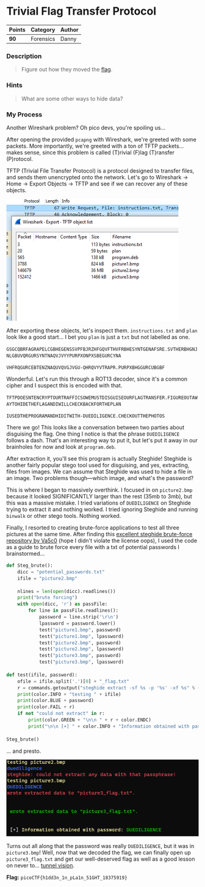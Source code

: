 # Trivial Flag Transfer Protocol

| Points | Category  | Author |
|--------|-----------|--------|
| **90** | Forensics | Danny  |

### Description
> Figure out how they moved the [flag](https://mercury.picoctf.net/static/fb24ddcfaf1e297be525ba7474964fa5/tftp.pcapng).

### Hints
> What are some other ways to hide data?

### My Process
Another Wireshark problem? Oh pico devs, you're spoiling us...

After opening the provided `pcapng` with Wireshark, we're greeted with some packets. More importantly, we're greeted with a ton of TFTP packets... makes sense, since this problem is called (T)rivial (F)lag (T)ransfer (P)rotocol.

TFTP (Trivial File Transfer Protocol) is a protocol designed to transfer files, and sends them unencrypted onto the network. Let's go to Wireshark -> Home -> Export Objects -> TFTP and see if we can recover any of these objects.

![Objects!](https://github.com/EmeraldEntities/ctf-writeups/blob/main/picoctf-2021/trivial-flag-transfer-protocol/writeup-files/tftp.png?raw=true)

After exporting these objects, let's inspect them. `instructions.txt` and `plan` look like a good start... I bet you `plan` is just a `txt` but not labelled as one.

`GSGCQBRFAGRAPELCGBHEGENSSVPFBJRZHFGQVFTHVFRBHESYNTGENAFSRE.SVTHERBHGNJNLGBUVQRGURSYNTNAQVJVYYPURPXONPXSBEGURCYNA`

`VHFRQGURCEBTENZNAQUVQVGJVGU-QHRQVYVTRAPR.PURPXBHGGURCUBGBF`

Wonderful. Let's run this through a ROT13 decoder, since it's a common cipher and I suspect this is encoded with that.

`TFTPDOESNTENCRYPTOURTRAFFICSOWEMUSTDISGUISEOURFLAGTRANSFER.FIGUREOUTAWAYTOHIDETHEFLAGANDIWILLCHECKBACKFORTHEPLAN`

`IUSEDTHEPROGRAMANDHIDITWITH-DUEDILIGENCE.CHECKOUTTHEPHOTOS`

There we go! This looks like a conversation between two parties about disguising the flag. One thing I notice is that the phrase `DUEDILIGENCE` follows a dash. That's an interesting way to put it, but let's put it away in our brainholes for now and look at `program.deb`.

After extraction it, you'll see this program is actually Steghide! Steghide is another fairly popular stego tool used for disguising, and yes, extracting, files from images. We can assume that Steghide was used to hide a file in an image. Two problems though—which image, and what's the password?

This is where I began to massively overthink. I focused in on `picture2.bmp` because it looked SIGNIFICANTLY larger than the rest (35mb to 3mb), but this was a massive mistake. I tried variations of `DUEDILIGENCE` on Steghide trying to extract it and nothing worked. I tried ignoring Steghide and running `binwalk` or other stego tools. Nothing worked.

Finally, I resorted to creating brute-force applications to test all three pictures at the same time. After finding this [excellent steghide brute-force repository by Va5c0](https://github.com/Va5c0/Steghide-Brute-Force-Tool) (hope I didn't violate the license oops), I used the code as a guide to brute force every file with a txt of potential passwords I brainstormed...

```python
def Steg_brute():
    dicc = "potential_passwords.txt"
    ifile = "picture2.bmp"
    
    nlines = len(open(dicc).readlines())
    print("brute forcing")
    with open(dicc, 'r') as passFile:
        for line in passFile.readlines():
            password = line.strip('\r\n')
            lpassword = password.lower()
            test("picture1.bmp", password)
            test("picture1.bmp", lpassword)
            test("picture2.bmp", password)
            test("picture2.bmp", lpassword)
            test("picture3.bmp", password)
            test("picture3.bmp", lpassword)
            
def test(ifile, password):
    ofile = ifile.split('.')[0] + "_flag.txt"
    r = commands.getoutput("steghide extract -sf %s -p '%s' -xf %s" % (ifile, password, ofile))
    print(color.INFO + "testing " + ifile)
    print(color.BLUE + password)
    print(color.FAIL + r)
    if not "could not extract" in r:
        print(color.GREEN + "\n\n " + r + color.ENDC)
        print("\n\n [+] " + color.INFO + "Information obtained with password:" + color.GREEN + " %s\n" % password + color.ENDC)

Steg_brute()
```

... and presto.

![Blessing!](https://github.com/EmeraldEntities/ctf-writeups/blob/main/picoctf-2021/trivial-flag-transfer-protocol/writeup-files/tftp2.png?raw=true)

Turns out all along that the password was really `DUEDILIGENCE`, but it was in `picture3.bmp`! Well, now that we decoded the flag, we can finally open up `picture3_flag.txt` and get our well-deserved flag as well as a good lesson on never to... [tunnel vision](../tunn3l-vis10n/).

**Flag:** `picoCTF{h1dd3n_1n_pLa1n_51GHT_18375919}`
